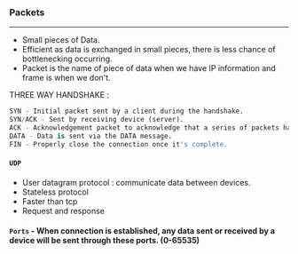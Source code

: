 ### Packets 

---

- Small pieces of Data.
- Efficient as data is exchanged in small pieces, there is less chance of bottlenecking occurring.
- Packet is the name of piece of data when we have IP information and frame is when we don't.

THREE WAY HANDSHAKE : 

```py
SYN - Initial packet sent by a client during the handshake.
SYN/ACK - Sent by receiving device (server).
ACK - Acknowledgement packet to acknowledge that a series of packets have been received.
DATA - Data is sent via the DATA message.
FIN - Properly close the connection once it's complete.
```

#### `UDP`

- User datagram protocol : communicate data between devices.
- Stateless protocol
- Faster than tcp
- Request and response

#### `Ports` - When connection is established, any data sent or received by a device will be sent through these ports. (0-65535)
